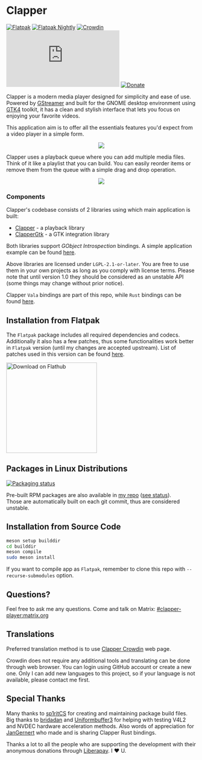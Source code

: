 # Clapper
[![Flatpak](https://github.com/Rafostar/clapper/actions/workflows/flatpak.yml/badge.svg?event=push)](https://github.com/Rafostar/clapper/actions/workflows/flatpak.yml)
[![Flatpak Nightly](https://github.com/Rafostar/clapper/actions/workflows/flatpak-nightly.yml/badge.svg?event=schedule)](https://github.com/Rafostar/clapper/actions/workflows/flatpak-nightly.yml)
[![Crowdin](https://badges.crowdin.net/clapper/localized.svg)](https://crowdin.com/project/clapper)
[![Matrix](https://img.shields.io/matrix/clapper-player:matrix.org?label=matrix)](https://matrix.to/#/#clapper-player:matrix.org)
[![Donate](https://img.shields.io/liberapay/receives/Clapper.svg?logo=liberapay)](https://liberapay.com/Clapper)

Clapper is a modern media player designed for simplicity and ease of use. Powered by [GStreamer](https://gstreamer.freedesktop.org/) and built for the GNOME
desktop environment using [GTK4](https://www.gtk.org/) toolkit, it has a clean and stylish interface that lets you focus on enjoying your favorite videos.

This application aim is to offer all the essentials features you'd expect from a video player in a simple form.

<p align="center">
  <img src="https://raw.githubusercontent.com/wiki/Rafostar/clapper/media/screenshot_01.png">
</p>

Clapper uses a playback queue where you can add multiple media files. Think of it like a playlist that you can build.
You can easily reorder items or remove them from the queue with a simple drag and drop operation.

<p align="center">
  <img src="https://raw.githubusercontent.com/wiki/Rafostar/clapper/media/screenshot_03.png">
</p>

### Components
Clapper's codebase consists of 2 libraries using which main application is built:
* [Clapper](https://rafostar.github.io/clapper/doc/clapper/) - a playback library
* [ClapperGtk](https://rafostar.github.io/clapper/doc/clapper-gtk/) - a GTK integration library

Both libraries support *GObject Introspection* bindings. A simple application example can be found [here](https://github.com/Rafostar/clapper-vala-test).

Above libraries are licensed under `LGPL-2.1-or-later`. You are free to use them in your own projects as long as you comply with license terms.
Please note that until version 1.0 they should be considered as an unstable API (some things may change without prior notice).

Clapper `Vala` bindings are part of this repo, while `Rust` bindings can be found [here](https://gitlab.gnome.org/JanGernert/clapper-rs).

## Installation from Flatpak
The `Flatpak` package includes all required dependencies and codecs.
Additionally it also has a few patches, thus some functionalities work better in `Flatpak` version (until my changes are accepted upstream).
List of patches used in this version can be found [here](https://github.com/Rafostar/clapper/issues/35).

<a href='https://flathub.org/apps/details/com.github.rafostar.Clapper'>
  <img width='240' alt='Download on Flathub' src='https://flathub.org/assets/badges/flathub-badge-en.png'/>
</a>

## Packages in Linux Distributions
[![Packaging status](https://repology.org/badge/vertical-allrepos/clapper.svg)](https://repology.org/project/clapper/versions)

Pre-built RPM packages are also available in [my repo](https://software.opensuse.org//download.html?project=home%3ARafostar&package=clapper) ([see status](https://build.opensuse.org/package/show/home:Rafostar/clapper)).<br>
Those are automatically built on each git commit, thus are considered unstable.

## Installation from Source Code
```sh
meson setup builddir
cd builddir
meson compile
sudo meson install
```

If you want to compile app as `Flatpak`, remember to clone this repo with `--recurse-submodules` option.

## Questions?
Feel free to ask me any questions. Come and talk on Matrix: [#clapper-player:matrix.org](https://matrix.to/#/#clapper-player:matrix.org)

## Translations
Preferred translation method is to use [Clapper Crowdin](https://crowdin.com/project/clapper) web page.

Crowdin does not require any additional tools and translating can be done through web browser.
You can login using GitHub account or create a new one. Only I can add new languages to this project,
so if your language is not available, please contact me first.

## Special Thanks
Many thanks to [sp1ritCS](https://github.com/sp1ritCS) for creating and maintaining package build files.
Big thanks to [bridadan](https://github.com/bridadan) and [Uniformbuffer3](https://github.com/Uniformbuffer3) for helping
with testing V4L2 and NVDEC hardware acceleration methods.
Also words of appreciation for [JanGernert](https://gitlab.gnome.org/JanGernert) who made and is sharing Clapper Rust bindings.

Thanks a lot to all the people who are supporting the development with their anonymous donations through [Liberapay](https://liberapay.com/Clapper/). I :heart: U.
